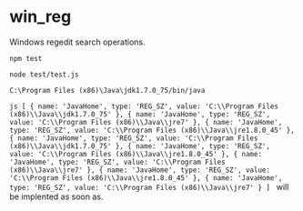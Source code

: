 # win_reg
Windows regedit  search operations.

``
npm test
``

``
node test/test.js
``

``
C:\Program Files (x86)\Java\jdk1.7.0_75/bin/java
``

``js
[ { name: 'JavaHome',
    type: 'REG_SZ',
    value: 'C:\\Program Files (x86)\\Java\\jdk1.7.0_75' },
  { name: 'JavaHome',
    type: 'REG_SZ',
    value: 'C:\\Program Files (x86)\\Java\\jre7' },
  { name: 'JavaHome',
    type: 'REG_SZ',
    value: 'C:\\Program Files (x86)\\Java\\jre1.8.0_45' },
  { name: 'JavaHome',
    type: 'REG_SZ',
    value: 'C:\\Program Files (x86)\\Java\\jdk1.7.0_75' },
  { name: 'JavaHome',
    type: 'REG_SZ',
    value: 'C:\\Program Files (x86)\\Java\\jre1.8.0_45' },
  { name: 'JavaHome',
    type: 'REG_SZ',
    value: 'C:\\Program Files (x86)\\Java\\jre7' },
  { name: 'JavaHome',
    type: 'REG_SZ',
    value: 'C:\\Program Files (x86)\\Java\\jre1.8.0_45' },
  { name: 'JavaHome',
    type: 'REG_SZ',
    value: 'C:\\Program Files (x86)\\Java\\jre7' } ]
``
will be implented as soon as.

